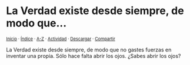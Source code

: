 # La Verdad existe desde siempre, de modo que...
<sup>[Inicio](../../../../index.md) · [Índice](../../../../indices/apotegmas.md) · [A-Z](../../../../indices/alfabetico.md) · [Actividad](../../../../indices/actividad.md) · <a href="../../../../contenido/l/a/v/la-verdad-existe-desde-siempre.html" download="jucardus-la-verdad-existe-desde-siempre.html">Descargar</a> · [Compartir](https://x.com/intent/tweet?text=Apotegmas%3A%20La%20Verdad%20existe%20desde%20siempre%2C%20de%20modo%20que...%0A%E2%86%92%20https%3A%2F%2Fjucardus.github.io%2Fcontenido%2Fl%2Fa%2Fv%2Fla-verdad-existe-desde-siempre.html%0A%0A%23aptgms_jucardus%0A%40jucardus)</sup>

La Verdad existe desde siempre, de modo que no gastes fuerzas en inventar una propia. Sólo hace falta abrir los ojos. ¿Sabes abrir los ojos?

